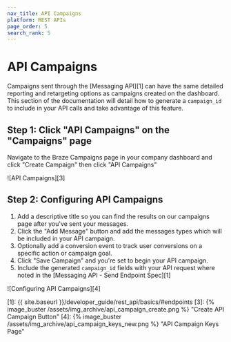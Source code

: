 ```yaml
---
nav_title: API Campaigns
platform: REST APIs
page_order: 5
search_rank: 5
---
```

# API Campaigns
Campaigns sent through the [Messaging API][1] can have the same detailed reporting and retargeting options as campaigns created on the dashboard. This section of the documentation will detail how to generate a `campaign_id` to include in your API calls and take advantage of this feature.

## Step 1: Click "API Campaigns" on the "Campaigns" page
Navigate to the Braze Campaigns page in your company dashboard and click "Create Campaign" then click "API Campaigns"

![API Campaigns][3]

## Step 2: Configuring API Campaigns
1. Add a descriptive title so you can find the results on our campaigns page after you've sent your messages.
2. Click the "Add Message" button and add the messages types which will be included in your API campaign.
3. Optionally add a conversion event to track user conversions on a specific action or campaign goal.
4. Click "Save Campaign" and you're set to begin your API campaign.
5. Include the generated `campaign_id` fields with your API request where noted in the [Messaging API - Send Endpoint Spec][1]

![Configuring API Campaigns][4]

[1]: {{ site.baseurl }}/developer_guide/rest_api/basics/#endpoints
[3]: {% image_buster /assets/img_archive/api_campaign_create.png %} "Create API Campaign Button"
[4]: {% image_buster /assets/img_archive/api_campaign_keys_new.png %} "API Campaign Keys Page"

